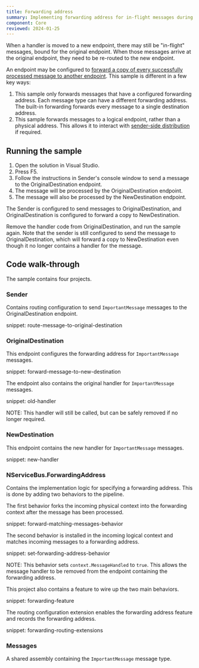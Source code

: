 ```yaml
---
title: Forwarding address
summary: Implementing forwarding address for in-flight messages during handler migration
component: Core
reviewed: 2024-01-25
---
```


When a handler is moved to a new endpoint, there may still be "in-flight" messages, bound for the original endpoint. When those messages arrive at the original endpoint, they need to be re-routed to the new endpoint.

An endpoint may be configured to [forward a copy of every successfully processed message to another endpoint](/nservicebus/messaging/forwarding.md). This sample is different in a few key ways:

 1. This sample only forwards messages that have a configured forwarding address. Each message type can have a different forwarding address. The built-in forwarding forwards every message to a single destination address.
 1. This sample forwards messages to a logical endpoint, rather than a physical address. This allows it to interact with [sender-side distribution](/transports/msmq/sender-side-distribution.md) if required.

## Running the sample

1. Open the solution in Visual Studio.
1. Press F5.
1. Follow the instructions in Sender's console window to send a message to the OriginalDestination endpoint.
1. The message will be processed by the OriginalDestination endpoint.
1. The message will also be processed by the NewDestination endpoint.

The Sender is configured to send messages to OriginalDestination, and OriginalDestination is configured to forward a copy to NewDestination.

Remove the handler code from OriginalDestination, and run the sample again. Note that the sender is still configured to send the message to OriginalDestination, which will forward a copy to NewDestination even though it no longer contains a handler for the message.

## Code walk-through

The sample contains four projects.

### Sender

Contains routing configuration to send `ImportantMessage` messages to the OriginalDestination endpoint.

snippet: route-message-to-original-destination

### OriginalDestination

This endpoint configures the forwarding address for `ImportantMessage` messages.

snippet: forward-message-to-new-destination

The endpoint also contains the original handler for `ImportantMessage` messages.

snippet: old-handler

NOTE: This handler will still be called, but can be safely removed if no longer required.

### NewDestination

This endpoint contains the new handler for `ImportantMessage` messages.

snippet: new-handler

### NServiceBus.ForwardingAddress

Contains the implementation logic for specifying a forwarding address. This is done by adding two behaviors to the pipeline.

The first behavior forks the incoming physical context into the forwarding context after the message has been processed.

snippet: forward-matching-messages-behavior

The second behavior is installed in the incoming logical context and matches incoming messages to a forwarding address.

snippet: set-forwarding-address-behavior

NOTE: This behavior sets `context.MessageHandled` to `true`. This allows the message handler to be removed from the endpoint containing the forwarding address.

This project also contains a feature to wire up the two main behaviors.

snippet: forwarding-feature

The routing configuration extension enables the forwarding address feature and records the forwarding address.

snippet: forwarding-routing-extensions

### Messages

A shared assembly containing the `ImportantMessage` message type.
